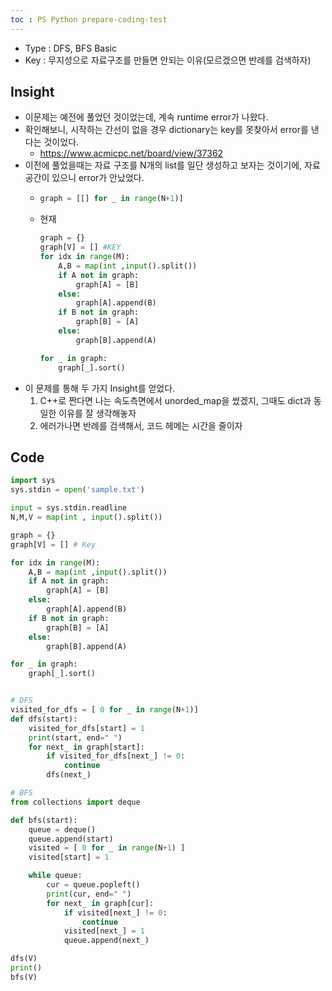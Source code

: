 ```yaml
---
toc : PS Python prepare-coding-test
---
```


- Type : DFS, BFS Basic
- Key : 무지성으로 자료구조를 만들면 안되는 이유(모르겠으면 반례를 검색하자)
  
## Insight
- 이문제는 예전에 풀었던 것이었는데, 계속 runtime error가 나왔다.
- 확인해보니, 시작하는 간선이 없을 경우 dictionary는 key를 못찾아서 error를 낸다는 것이었다.
  - https://www.acmicpc.net/board/view/37362
- 이전에 풀었을때는 자료 구조를 N개의 list를 일단 생성하고 보자는 것이기에, 자료 공간이 있으니 error가 안났었다.
  - ```python
    graph = [[] for _ in range(N+1)]
    ```
  - 현재
    ```python
    graph = {}
    graph[V] = [] #KEY
    for idx in range(M):
        A,B = map(int ,input().split())
        if A not in graph:
            graph[A] = [B]
        else:
            graph[A].append(B)
        if B not in graph:
            graph[B] = [A]
        else:
            graph[B].append(A)
    
    for _ in graph:
        graph[_].sort()
    ```
 - 이 문제를 통해 두 가지 Insight를 얻었다.
   1. C++로 짠다면 나는 속도측면에서 unorded_map을 썼겠지, 그때도 dict과 동일한 이유를 잘 생각해놓자
   2. 에러가나면 반례를 검색해서, 코드 헤메는 시간을 줄이자
  
## Code 

```python
import sys
sys.stdin = open('sample.txt')

input = sys.stdin.readline
N,M,V = map(int , input().split())

graph = {}
graph[V] = [] # Key

for idx in range(M):
    A,B = map(int ,input().split())
    if A not in graph:
        graph[A] = [B]
    else:
        graph[A].append(B)
    if B not in graph:
        graph[B] = [A]
    else:
        graph[B].append(A)

for _ in graph:
    graph[_].sort()


# DFS
visited_for_dfs = [ 0 for _ in range(N+1)]
def dfs(start):
    visited_for_dfs[start] = 1
    print(start, end=" ")
    for next_ in graph[start]:
        if visited_for_dfs[next_] != 0:
            continue
        dfs(next_)

# BFS
from collections import deque

def bfs(start):
    queue = deque()
    queue.append(start)
    visited = [ 0 for _ in range(N+1) ]
    visited[start] = 1

    while queue:
        cur = queue.popleft()
        print(cur, end=" ")
        for next_ in graph[cur]:
            if visited[next_] != 0:
                continue
            visited[next_] = 1
            queue.append(next_)

dfs(V)
print()
bfs(V)

```

